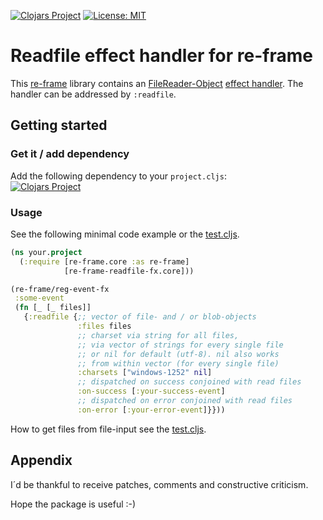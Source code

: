 [![Clojars Project](https://img.shields.io/clojars/v/jtk-dvlp/re-frame-readfile-fx.svg)](https://clojars.org/jtk-dvlp/re-frame-readfile-fx)
[![License: MIT](https://img.shields.io/badge/License-MIT-yellow.svg)](https://github.com/jtkDvlp/re-frame-worker-fx/blob/master/LICENSE)

# Readfile effect handler for re-frame

This [re-frame](https://github.com/Day8/re-frame) library contains an [FileReader-Object](https://developer.mozilla.org/docs/Web/API/FileReader) [effect handler](https://github.com/Day8/re-frame/tree/develop/docs). The handler can be addressed by `:readfile`.

## Getting started

### Get it / add dependency

Add the following dependency to your `project.cljs`:<br>
[![Clojars Project](https://img.shields.io/clojars/v/jtk-dvlp/re-frame-readfile-fx.svg)](https://clojars.org/jtk-dvlp/re-frame-readfile-fx)

### Usage

See the following minimal code example or the [test.cljs](https://github.com/jtkDvlp/re-frame-readfile-fx/blob/master/test/re_frame_readfile_fx/test.cljs).

```clojure
(ns your.project
  (:require [re-frame.core :as re-frame]
            [re-frame-readfile-fx.core]))

(re-frame/reg-event-fx
 :some-event
 (fn [_ [_ files]]
   {:readfile {;; vector of file- and / or blob-objects
               :files files
               ;; charset via string for all files,
               ;; via vector of strings for every single file
               ;; or nil for default (utf-8). nil also works
               ;; from within vector (for every single file)
               :charsets ["windows-1252" nil]
               ;; dispatched on success conjoined with read files
               :on-success [:your-success-event]
               ;; dispatched on error conjoined with read files
               :on-error [:your-error-event]}}))
```

How to get files from file-input see the [test.cljs](https://github.com/jtkDvlp/re-frame-readfile-fx/blob/master/test/re_frame_readfile_fx/test.cljs).

## Appendix

I´d be thankful to receive patches, comments and constructive criticism.

Hope the package is useful :-)
